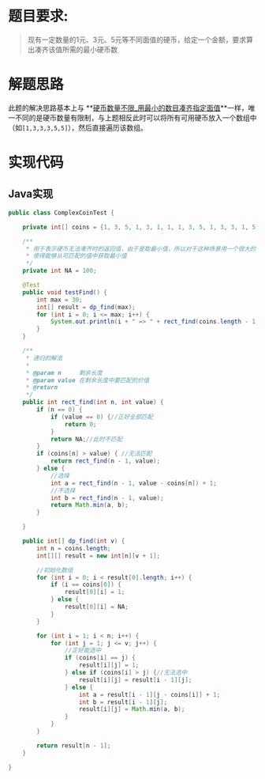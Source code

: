 # 题目要求:
> 现有一定数量的1元、3元、5元等不同面值的硬币，给定一个金额，要求算出凑齐该值所需的最小硬币数

# 解题思路
此题的解决思路基本上与 **[硬币数量不限_用最小的数目凑齐指定面值](https://github.com/lucumt/personal_algorithm_codes/blob/master/%E5%8A%A8%E6%80%81%E8%A7%84%E5%88%92/%E7%A1%AC%E5%B8%81%E6%95%B0%E9%87%8F%E4%B8%8D%E9%99%90_%E7%94%A8%E6%9C%80%E5%B0%8F%E7%9A%84%E6%95%B0%E7%9B%AE%E5%87%91%E9%BD%90%E6%8C%87%E5%AE%9A%E9%9D%A2%E5%80%BC.md)**一样，唯一不同的是硬币数量有限制，与上题相反此时可以将所有可用硬币放入一个数组中（如`[1,3,3,3,5,5]`），然后直接遍历该数组。

# 实现代码

## Java实现

```java
public class ComplexCoinTest {

    private int[] coins = {1, 3, 5, 1, 3, 1, 1, 1, 3, 5, 1, 3, 3, 1, 5, 2, 7};

    /**
     * 用于表示硬币无法凑齐时的返回值，由于是取最小值，所以对于这种场景用一个很大的值来表示
     * 使得能够从可匹配的值中获取最小值
     */
    private int NA = 100;

    @Test
    public void testFind() {
        int max = 30;
        int[] result = dp_find(max);
        for (int i = 0; i <= max; i++) {
            System.out.println(i + " => " + rect_find(coins.length - 1, i) + " => " + result[i]);
        }
    }

    /**
     * 递归的解法
     *
     * @param n     剩余长度
     * @param value 在剩余长度中要匹配的价值
     * @return
     */
    public int rect_find(int n, int value) {
        if (n == 0) {
            if (value == 0) {//正好全部匹配
                return 0;
            }
            return NA;//此时不匹配
        }
        if (coins[n] > value) { //无法匹配
            return rect_find(n - 1, value);
        } else {
            //选择
            int a = rect_find(n - 1, value - coins[n]) + 1;
            //不选择
            int b = rect_find(n - 1, value);
            return Math.min(a, b);
        }

    }

    public int[] dp_find(int v) {
        int n = coins.length;
        int[][] result = new int[n][v + 1];

        //初始化数组
        for (int i = 0; i < result[0].length; i++) {
            if (i == coins[0]) {
                result[0][i] = 1;
            } else {
                result[0][i] = NA;
            }
        }

        for (int i = 1; i < n; i++) {
            for (int j = 1; j <= v; j++) {
                //正好能选中
                if (coins[i] == j) {
                    result[i][j] = 1;
                } else if (coins[i] > j) {//无法选中
                    result[i][j] = result[i - 1][j];
                } else {
                    int a = result[i - 1][j - coins[i]] + 1;
                    int b = result[i - 1][j];
                    result[i][j] = Math.min(a, b);
                }
            }
        }

        return result[n - 1];
    }

}
```
